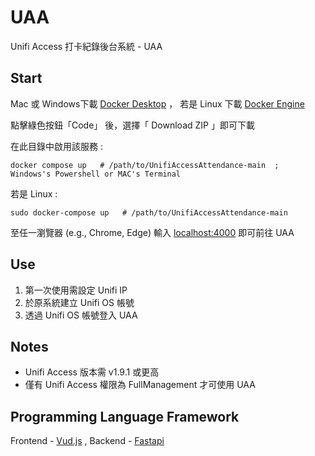 # UAA

Unifi Access 打卡紀錄後台系統 - UAA

## Start

 Mac 或 Windows下載 [Docker Desktop](https://www.docker.com/products/docker-desktop) ， 若是 Linux 下載 [Docker Engine](https://docs.docker.com/engine/install/)

點擊綠色按鈕「Code」 後，選擇「 Download ZIP 」即可下載

在此目錄中啟用該服務 :



```shell
docker compose up   # /path/to/UnifiAccessAttendance-main  ;  Windows's Powershell or MAC's Terminal
```
若是 Linux :

```shell
sudo docker-compose up   # /path/to/UnifiAccessAttendance-main
```

至任一瀏覽器 (e.g., Chrome, Edge) 輸入 [localhost:4000](http://localhost:4000) 即可前往 UAA

## Use

1. 第一次使用需設定 Unifi IP
2. 於原系統建立 Unifi OS 帳號
3. 透過 Unifi OS 帳號登入 UAA

## Notes

* Unifi Access 版本需  v1.9.1 或更高
* 僅有 Unifi Access 權限為 FullManagement 才可使用 UAA

## Programming Language Framework

Frontend - [Vud.js](https://vuejs.org/) ,  Backend - [Fastapi](https://fastapi.tiangolo.com/)
